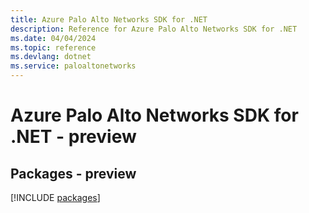 ```yaml
---
title: Azure Palo Alto Networks SDK for .NET
description: Reference for Azure Palo Alto Networks SDK for .NET
ms.date: 04/04/2024
ms.topic: reference
ms.devlang: dotnet
ms.service: paloaltonetworks
---
```

# Azure Palo Alto Networks SDK for .NET - preview
## Packages - preview
[!INCLUDE [packages](palo-alto-networks-index.md)]